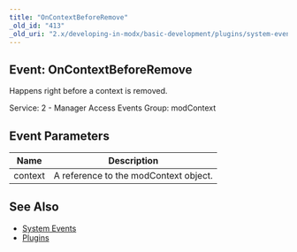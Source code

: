 ```yaml
---
title: "OnContextBeforeRemove"
_old_id: "413"
_old_uri: "2.x/developing-in-modx/basic-development/plugins/system-events/oncontextbeforeremove"
---
```


## Event: OnContextBeforeRemove

Happens right before a context is removed.

Service: 2 - Manager Access Events 
Group: modContext

## Event Parameters

| Name | Description |
|------|-------------|
| context | A reference to the modContext object. |

## See Also

- [System Events](developing-in-modx/basic-development/plugins/system-events "System Events")
- [Plugins](developing-in-modx/basic-development/plugins "Plugins")